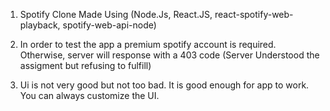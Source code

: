 1. Spotify Clone Made Using (Node.Js, React.JS, react-spotify-web-playback, spotify-web-api-node)

2. In order to test the app a premium spotify account is required. Otherwise, server will response with a 403 code (Server Understood the assigment but refusing to fulfill)

3. Ui is not very good but not too bad. It is good enough for app to work. You can always customize the UI. 
